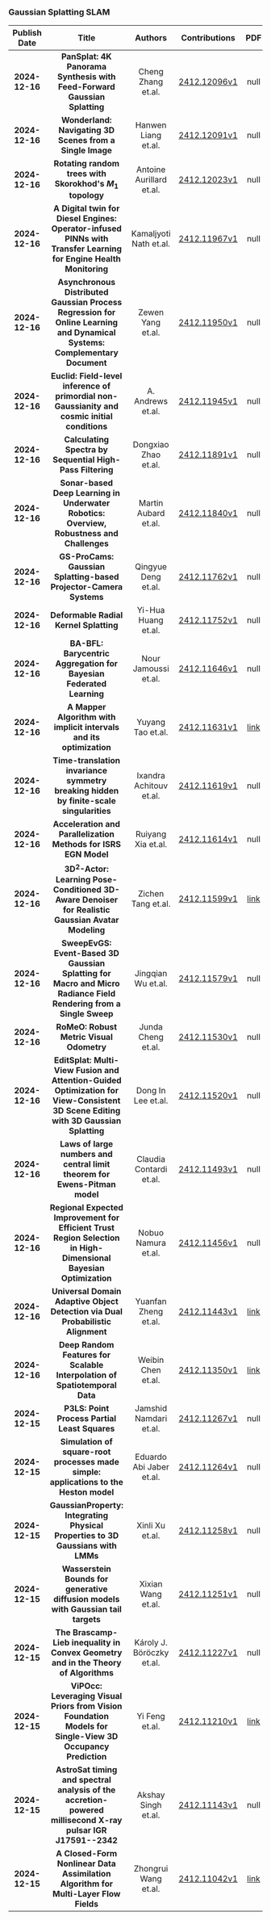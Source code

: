 
### Gaussian Splatting SLAM
|Publish Date|Title|Authors|Contributions|PDF|Code|
| :---: | :---: | :---: | :---: | :---: | :---: |
|**2024-12-16**|**PanSplat: 4K Panorama Synthesis with Feed-Forward Gaussian Splatting**|Cheng Zhang et.al.|[2412.12096v1](http://arxiv.org/abs/2412.12096v1)|null|
|**2024-12-16**|**Wonderland: Navigating 3D Scenes from a Single Image**|Hanwen Liang et.al.|[2412.12091v1](http://arxiv.org/abs/2412.12091v1)|null|
|**2024-12-16**|**Rotating random trees with Skorokhod's $M_1$ topology**|Antoine Aurillard et.al.|[2412.12023v1](http://arxiv.org/abs/2412.12023v1)|null|
|**2024-12-16**|**A Digital twin for Diesel Engines: Operator-infused PINNs with Transfer Learning for Engine Health Monitoring**|Kamaljyoti Nath et.al.|[2412.11967v1](http://arxiv.org/abs/2412.11967v1)|null|
|**2024-12-16**|**Asynchronous Distributed Gaussian Process Regression for Online Learning and Dynamical Systems: Complementary Document**|Zewen Yang et.al.|[2412.11950v1](http://arxiv.org/abs/2412.11950v1)|null|
|**2024-12-16**|**Euclid: Field-level inference of primordial non-Gaussianity and cosmic initial conditions**|A. Andrews et.al.|[2412.11945v1](http://arxiv.org/abs/2412.11945v1)|null|
|**2024-12-16**|**Calculating Spectra by Sequential High-Pass Filtering**|Dongxiao Zhao et.al.|[2412.11891v1](http://arxiv.org/abs/2412.11891v1)|null|
|**2024-12-16**|**Sonar-based Deep Learning in Underwater Robotics: Overview, Robustness and Challenges**|Martin Aubard et.al.|[2412.11840v1](http://arxiv.org/abs/2412.11840v1)|null|
|**2024-12-16**|**GS-ProCams: Gaussian Splatting-based Projector-Camera Systems**|Qingyue Deng et.al.|[2412.11762v1](http://arxiv.org/abs/2412.11762v1)|null|
|**2024-12-16**|**Deformable Radial Kernel Splatting**|Yi-Hua Huang et.al.|[2412.11752v1](http://arxiv.org/abs/2412.11752v1)|null|
|**2024-12-16**|**BA-BFL: Barycentric Aggregation for Bayesian Federated Learning**|Nour Jamoussi et.al.|[2412.11646v1](http://arxiv.org/abs/2412.11646v1)|null|
|**2024-12-16**|**A Mapper Algorithm with implicit intervals and its optimization**|Yuyang Tao et.al.|[2412.11631v1](http://arxiv.org/abs/2412.11631v1)|[link](https://github.com/farmertao/implicit-interval-mapper)|
|**2024-12-16**|**Time-translation invariance symmetry breaking hidden by finite-scale singularities**|Ixandra Achitouv et.al.|[2412.11619v1](http://arxiv.org/abs/2412.11619v1)|null|
|**2024-12-16**|**Acceleration and Parallelization Methods for ISRS EGN Model**|Ruiyang Xia et.al.|[2412.11614v1](http://arxiv.org/abs/2412.11614v1)|null|
|**2024-12-16**|**3D$^2$-Actor: Learning Pose-Conditioned 3D-Aware Denoiser for Realistic Gaussian Avatar Modeling**|Zichen Tang et.al.|[2412.11599v1](http://arxiv.org/abs/2412.11599v1)|[link](https://github.com/silence-tang/gaussianactor)|
|**2024-12-16**|**SweepEvGS: Event-Based 3D Gaussian Splatting for Macro and Micro Radiance Field Rendering from a Single Sweep**|Jingqian Wu et.al.|[2412.11579v1](http://arxiv.org/abs/2412.11579v1)|null|
|**2024-12-16**|**RoMeO: Robust Metric Visual Odometry**|Junda Cheng et.al.|[2412.11530v1](http://arxiv.org/abs/2412.11530v1)|null|
|**2024-12-16**|**EditSplat: Multi-View Fusion and Attention-Guided Optimization for View-Consistent 3D Scene Editing with 3D Gaussian Splatting**|Dong In Lee et.al.|[2412.11520v1](http://arxiv.org/abs/2412.11520v1)|null|
|**2024-12-16**|**Laws of large numbers and central limit theorem for Ewens-Pitman model**|Claudia Contardi et.al.|[2412.11493v1](http://arxiv.org/abs/2412.11493v1)|null|
|**2024-12-16**|**Regional Expected Improvement for Efficient Trust Region Selection in High-Dimensional Bayesian Optimization**|Nobuo Namura et.al.|[2412.11456v1](http://arxiv.org/abs/2412.11456v1)|null|
|**2024-12-16**|**Universal Domain Adaptive Object Detection via Dual Probabilistic Alignment**|Yuanfan Zheng et.al.|[2412.11443v1](http://arxiv.org/abs/2412.11443v1)|[link](https://github.com/zyfone/dpa)|
|**2024-12-16**|**Deep Random Features for Scalable Interpolation of Spatiotemporal Data**|Weibin Chen et.al.|[2412.11350v1](http://arxiv.org/abs/2412.11350v1)|[link](https://github.com/totony4real/deeprandomfeatures)|
|**2024-12-15**|**P3LS: Point Process Partial Least Squares**|Jamshid Namdari et.al.|[2412.11267v1](http://arxiv.org/abs/2412.11267v1)|null|
|**2024-12-15**|**Simulation of square-root processes made simple: applications to the Heston model**|Eduardo Abi Jaber et.al.|[2412.11264v1](http://arxiv.org/abs/2412.11264v1)|null|
|**2024-12-15**|**GaussianProperty: Integrating Physical Properties to 3D Gaussians with LMMs**|Xinli Xu et.al.|[2412.11258v1](http://arxiv.org/abs/2412.11258v1)|null|
|**2024-12-15**|**Wasserstein Bounds for generative diffusion models with Gaussian tail targets**|Xixian Wang et.al.|[2412.11251v1](http://arxiv.org/abs/2412.11251v1)|null|
|**2024-12-15**|**The Brascamp-Lieb inequality in Convex Geometry and in the Theory of Algorithms**|Károly J. Böröczky et.al.|[2412.11227v1](http://arxiv.org/abs/2412.11227v1)|null|
|**2024-12-15**|**ViPOcc: Leveraging Visual Priors from Vision Foundation Models for Single-View 3D Occupancy Prediction**|Yi Feng et.al.|[2412.11210v1](http://arxiv.org/abs/2412.11210v1)|[link](https://github.com/fengyi233/ViPOcc)|
|**2024-12-15**|**AstroSat timing and spectral analysis of the accretion-powered millisecond X-ray pulsar IGR J17591--2342**|Akshay Singh et.al.|[2412.11143v1](http://arxiv.org/abs/2412.11143v1)|null|
|**2024-12-15**|**A Closed-Form Nonlinear Data Assimilation Algorithm for Multi-Layer Flow Fields**|Zhongrui Wang et.al.|[2412.11042v1](http://arxiv.org/abs/2412.11042v1)|[link](https://github.com/zhongruiw/MultistepCGDA)|
